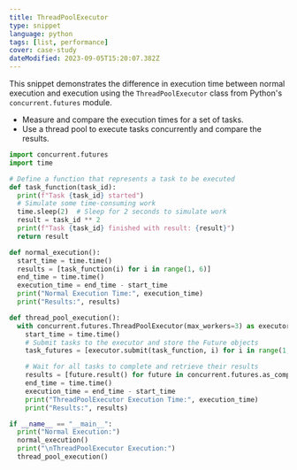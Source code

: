 ```yaml
---
title: ThreadPoolExecutor
type: snippet
language: python
tags: [list, performance]
cover: case-study
dateModified: 2023-09-05T15:20:07.382Z
---
```


This snippet demonstrates the difference in execution time between normal execution and execution using the `ThreadPoolExecutor` class from Python's `concurrent.futures` module.

- Measure and compare the execution times for a set of tasks.
- Use a thread pool to execute tasks concurrently and compare the results.

```py
import concurrent.futures
import time

# Define a function that represents a task to be executed
def task_function(task_id):
  print(f"Task {task_id} started")
  # Simulate some time-consuming work
  time.sleep(2)  # Sleep for 2 seconds to simulate work
  result = task_id ** 2
  print(f"Task {task_id} finished with result: {result}")
  return result

def normal_execution():
  start_time = time.time()
  results = [task_function(i) for i in range(1, 6)]
  end_time = time.time()
  execution_time = end_time - start_time
  print("Normal Execution Time:", execution_time)
  print("Results:", results)

def thread_pool_execution():
  with concurrent.futures.ThreadPoolExecutor(max_workers=3) as executor:
    start_time = time.time()
    # Submit tasks to the executor and store the Future objects
    task_futures = [executor.submit(task_function, i) for i in range(1, 6)]

    # Wait for all tasks to complete and retrieve their results
    results = [future.result() for future in concurrent.futures.as_completed(task_futures)]
    end_time = time.time()
    execution_time = end_time - start_time
    print("ThreadPoolExecutor Execution Time:", execution_time)
    print("Results:", results)

if __name__ == "__main__":
  print("Normal Execution:")
  normal_execution()
  print("\nThreadPoolExecutor Execution:")
  thread_pool_execution()
```
